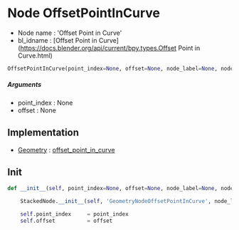 # Node OffsetPointInCurve

- Node name : 'Offset Point in Curve'
- bl_idname : [Offset Point in Curve](https://docs.blender.org/api/current/bpy.types.Offset Point in Curve.html)


``` python
OffsetPointInCurve(point_index=None, offset=None, node_label=None, node_color=None)
```
##### Arguments

- point_index : None
- offset : None

## Implementation

- [Geometry](/docs/GeoNodes/Geometry.md) : [offset_point_in_curve](/docs/GeoNodes/Geometry.md#offset_point_in_curve)

## Init

``` python
def __init__(self, point_index=None, offset=None, node_label=None, node_color=None):

    StackedNode.__init__(self, 'GeometryNodeOffsetPointInCurve', node_label=node_label, node_color=node_color)

    self.point_index     = point_index
    self.offset          = offset
```
